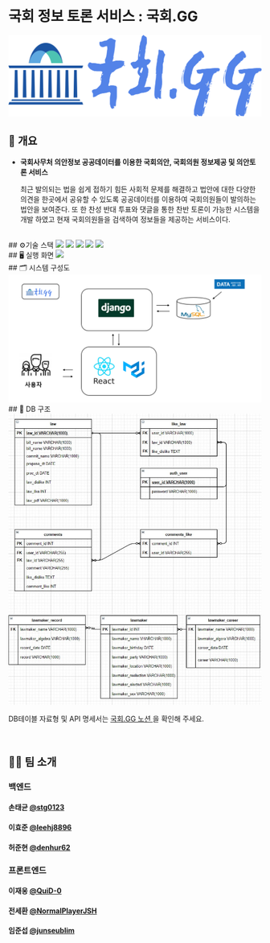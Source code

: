 # 국회 정보 토론 서비스 : 국회.GG

<img src="./resources/logo.png"/>

<br>  


## 📄 개요  

- **국회사무처 의안정보 공공데이터를 이용한 국회의안, 국회의원 정보제공 및 의안토론 서비스**

    최근 발의되는 법을 쉽게 접하기 힘든 사회적 문제를 해결하고 법안에 대한 다양한 의견을 한곳에서 공유할 수 있도록 공공데이터를 이용하여 국회의원들이 발의하는 법안을 보여준다. 또 한 찬성 반대 투표와 댓글을 통한 찬반 토론이 가능한 시스템을 개발 하였고   현재 국회의원들을 검색하여 정보들을 제공하는 서비스이다.

<br>  
## ⚙기술 스택  
<img src="https://img.shields.io/badge/materalUI-0081CB?style=flat-square&logo=Material-UI&logoColor=white" height="25px"/> <img src="https://img.shields.io/badge/React-61DAFB?style=flat-square&logo=React&logoColor=white" height="25px"/> <img src="https://img.shields.io/badge/Django-092E20?style=flat-square&logo=Django&logoColor=white" height="25px"/> <img src="https://img.shields.io/badge/Python-3766AB?style=flat-square&logo=Python&logoColor=white" height="25px"/> <img src="https://img.shields.io/badge/MySQL-4479A1?style=flat-square&logo=MySQL&logoColor=white" height="25px"/>


<br>  
## 🖥 실행 화면  

<img src="./resources/hompage.gif"/>

<br>  
## 🗂 시스템 구성도  

<img src="./resources/diagram.png"/>

<br>  
## 📔 DB 구조  

<img src="./resources/erd.jpg" style="zoom:;" />


DB테이블 자료형 및 API 명세서는 [국회.GG 노션 ](https://www.notion.so/gg-95d771eb23cf4888894a4f8f23908c10) 을 확인해 주세요.


<br>  

## 🧑‍💻 팀 소개  

### 백엔드

#### 손태균 [@stg0123](https://github.com/stg0123)

#### 이효준 [@leehj8896](https://github.com/leehj8896)

#### 허준현 [@denhur62](https://github.com/denhur62)

### 프론트엔드

#### 이재웅 [@QuiD-0](https://github.com/QuiD-0)

#### 전세환 [@NormalPlayerJSH](https://github.com/NormalPlayerJSH)

#### 임준섭 [@junseublim](https://github.com/junseublim)
